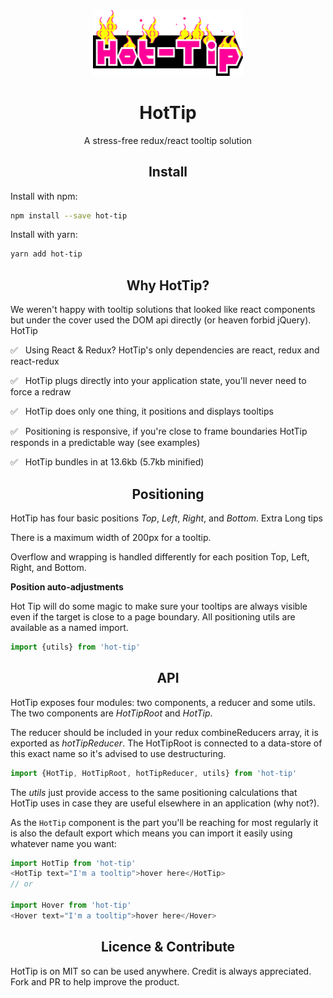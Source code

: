 <div align="center">
  <a href="https://github.com/Swrve/hot-tip">
    <img width="240" src="https://github.com/Swrve/hot-tip/blob/master/examples/hot-tip.png?raw=true">
  </a>
  <br>
  <h1>HotTip</h1>
  <p>
    A stress-free redux/react tooltip solution
  <p>
</div>

<h2 align="center">Install</h2>

Install with npm:

```bash
npm install --save hot-tip
```

Install with yarn:

```bash
yarn add hot-tip
```



<h2 align="center">Why HotTip?</h2>

We weren't happy with tooltip solutions that looked like react components but under the cover used the DOM api directly (or heaven forbid jQuery). HotTip

 ✅ &nbsp; Using React & Redux? HotTip's only dependencies are react, redux and react-redux

 ✅ &nbsp; HotTip plugs directly into your application state, you'll never need to force a redraw

 ✅ &nbsp; HotTip does only one thing, it positions and displays tooltips

 ✅ &nbsp; Positioning is responsive, if you're close to frame boundaries HotTip responds in a predictable way (see examples)

 ✅ &nbsp; HotTip bundles in at 13.6kb (5.7kb minified)

<h2 align="center">Positioning</h2>

HotTip has four basic positions *Top*, *Left*, *Right*, and *Bottom*.
Extra Long tips

There is a maximum width of 200px for a tooltip.

Overflow and wrapping is handled differently for each position Top, Left, Right, and Bottom.

**Position auto-adjustments**

Hot Tip will do some magic to make sure your tooltips are always visible even if the target is close to a page boundary. All positioning utils are available as a named import.

```javascript
import {utils} from 'hot-tip'
```

<h2 align="center">API</h2>

HotTip exposes four modules: two components, a reducer and some utils. The two components are *HotTipRoot* and *HotTip*.

The reducer should be included in your redux combineReducers array, it is exported as *hotTipReducer*. The HotTipRoot is connected to a data-store of this exact name so it's advised to use destructuring.

```javascript
import {HotTip, HotTipRoot, hotTipReducer, utils} from 'hot-tip'
```

The *utils* just provide access to the same positioning calculations that HotTip uses in case they are useful elsewhere in an application (why not?).

As the `HotTip` component is the part you'll be reaching for most regularly it is also the default export which means you can import it easily using whatever name you want:

```javascript
import HotTip from 'hot-tip'
<HotTip text="I'm a tooltip">hover here</HotTip>
// or

import Hover from 'hot-tip'
<Hover text="I'm a tooltip">hover here</Hover>
```

<h2 align="center">Licence & Contribute</h2>

HotTip is on MIT so can be used anywhere. Credit is always appreciated. Fork and PR to help improve the product.
